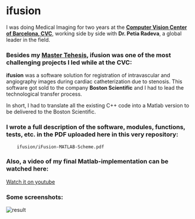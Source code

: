 # ifusion

I was doing Medical Imaging for two years at the [__Computer Vision Center of Barcelona, CVC__](www.cvc.uab.es/), working side by side with __Dr. Petia Radeva__, a global leader in the field. 

### Besides my [Master Tehesis](https://bit.ly/2QvXhwm), ifusion was one of the most challenging projects I led while at the CVC:

__ifusion__ was a software solution for registration of intravascular and angiography images during cardiac catheterization due to stenosis. This software got sold to the company __Boston Scientific__  and I had to lead the technological transfer process.

In short, I had to translate all the existing C++ code into a Matlab version to be delivered to the Boston Scientific. 

### I wrote a full description of the software, modules, functions, tests, etc. in the PDF uploaded here in this very repository:


        ifusion/iFusion-MATLAB-Scheme.pdf
      

### Also, a video of my final Matlab-implementation can be watched here:

[Watch it on youtube](https://www.youtube.com/watch?v=PYe86M9SbLg)

### Some screenshots:

![result](https://user-images.githubusercontent.com/38761819/50809711-7d3c1600-12d3-11e9-9e06-4700687c62e4.png)
